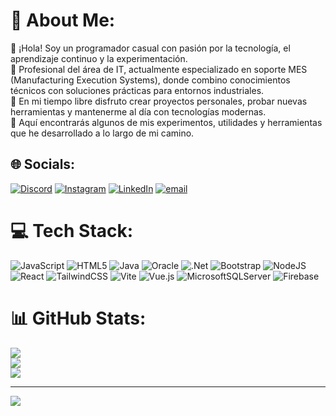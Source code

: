 # 💫 About Me:
👋 ¡Hola! Soy un programador casual con pasión por la tecnología, el aprendizaje continuo y la experimentación.<br>🎯 Profesional del área de IT, actualmente especializado en soporte MES (Manufacturing Execution Systems), donde combino conocimientos técnicos con soluciones prácticas para entornos industriales.<br>🧪 En mi tiempo libre disfruto crear proyectos personales, probar nuevas herramientas y mantenerme al día con tecnologías modernas.<br>🚀 Aquí encontrarás algunos de mis experimentos, utilidades y herramientas que he desarrollado a lo largo de mi camino.


## 🌐 Socials:
[![Discord](https://img.shields.io/badge/Discord-%237289DA.svg?logo=discord&logoColor=white)](https://discord.gg/rockolz075) [![Instagram](https://img.shields.io/badge/Instagram-%23E4405F.svg?logo=Instagram&logoColor=white)](https://instagram.com/rocko_lopez) [![LinkedIn](https://img.shields.io/badge/LinkedIn-%230077B5.svg?logo=linkedin&logoColor=white)](https://linkedin.com/in/rodrigolz) [![email](https://img.shields.io/badge/Email-D14836?logo=gmail&logoColor=white)](mailto:rzavala98@outlook.com) 

# 💻 Tech Stack:
![JavaScript](https://img.shields.io/badge/javascript-%23323330.svg?style=for-the-badge&logo=javascript&logoColor=%23F7DF1E) ![HTML5](https://img.shields.io/badge/html5-%23E34F26.svg?style=for-the-badge&logo=html5&logoColor=white) ![Java](https://img.shields.io/badge/java-%23ED8B00.svg?style=for-the-badge&logo=openjdk&logoColor=white) ![Oracle](https://img.shields.io/badge/Oracle-F80000?style=for-the-badge&logo=oracle&logoColor=white) ![.Net](https://img.shields.io/badge/.NET-5C2D91?style=for-the-badge&logo=.net&logoColor=white) ![Bootstrap](https://img.shields.io/badge/bootstrap-%238511FA.svg?style=for-the-badge&logo=bootstrap&logoColor=white) ![NodeJS](https://img.shields.io/badge/node.js-6DA55F?style=for-the-badge&logo=node.js&logoColor=white) ![React](https://img.shields.io/badge/react-%2320232a.svg?style=for-the-badge&logo=react&logoColor=%2361DAFB) ![TailwindCSS](https://img.shields.io/badge/tailwindcss-%2338B2AC.svg?style=for-the-badge&logo=tailwind-css&logoColor=white) ![Vite](https://img.shields.io/badge/vite-%23646CFF.svg?style=for-the-badge&logo=vite&logoColor=white) ![Vue.js](https://img.shields.io/badge/vue.js-%2335495e.svg?style=for-the-badge&logo=vuedotjs&logoColor=%234FC08D) ![MicrosoftSQLServer](https://img.shields.io/badge/Microsoft%20SQL%20Server-CC2927?style=for-the-badge&logo=microsoft%20sql%20server&logoColor=white) ![Firebase](https://img.shields.io/badge/firebase-a08021?style=for-the-badge&logo=firebase&logoColor=ffcd34)
# 📊 GitHub Stats:
![](https://github-readme-stats.vercel.app/api?username=RodrigoZavala98&theme=github_dark_dimmed&hide_border=false&include_all_commits=false&count_private=false)<br/>
![](https://nirzak-streak-stats.vercel.app/?user=RodrigoZavala98&theme=github_dark_dimmed&hide_border=false)<br/>
![](https://github-readme-stats.vercel.app/api/top-langs/?username=RodrigoZavala98&theme=github_dark_dimmed&hide_border=false&include_all_commits=false&count_private=false&layout=compact)

---
[![](https://visitcount.itsvg.in/api?id=RodrigoZavala98&icon=4&color=9)](https://visitcount.itsvg.in)

<!-- Proudly created with GPRM ( https://gprm.itsvg.in ) -->
